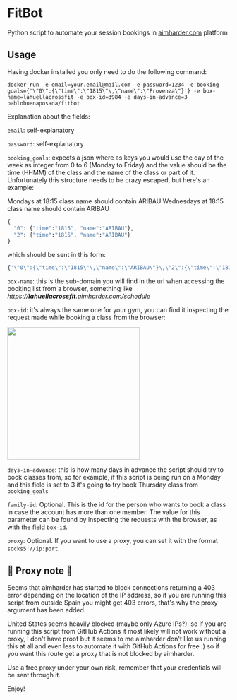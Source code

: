 # FitBot

Python script to automate your session bookings in [aimharder.com](http://aimharder.com) platform

## Usage

Having docker installed you only need to do the following command:

`docker run -e email=your.email@mail.com -e password=1234 -e booking-goals={'\"0\":{\"time\":\"1815\"\,\"name\":\"Provenza\"}'} -e box-name=lahuellacrossfit -e box-id=3984 -e days-in-advance=3 pablobuenaposada/fitbot`

Explanation about the fields:

`email`: self-explanatory

`password`: self-explanatory

`booking_goals`: expects a json where as keys you would use the day of the week as integer from 0 to 6 (Monday to Friday) and the value should be the time (HHMM) of the class and the name of the class or part of it.
Unfortunately this structure needs to be crazy escaped, but here's an example:

Mondays at 18:15 class name should contain ARIBAU
Wednesdays at 18:15 class name should contain ARIBAU
```python
{
  "0": {"time":"1815", "name":"ARIBAU"},
  "2": {"time":"1815", "name":"ARIBAU"}
}
```
which should be sent in this form:
```sh
{'\"0\":{\"time\":\"1815\"\,\"name\":\"ARIBAU\"}\,\"2\":{\"time\":\"1815\"\,\"name\":\"ARIBAU\"}'}
```

`box-name`: this is the sub-domain you will find in the url when accessing the booking list from a browser, something like _https://**lahuellacrossfit**.aimharder.com/schedule_

`box-id`: it's always the same one for your gym, you can find it inspecting the request made while booking a class from the browser:

<img src="https://raw.github.com/pablobuenaposada/fitbot/master/inspect.png" data-canonical-src="https://raw.github.com/pablobuenaposada/fitbot/master/inspect.png" height="300" />

`days-in-advance`: this is how many days in advance the script should try to book classes from, so for example, if this script is being run on a Monday and this field is set to 3 it's going to try book Thursday class from `booking_goals`

`family-id`: Optional. This is the id for the person who wants to book a class in case the account has more than one member. 
The value for this parameter can be found by inspecting the requests with the browser, as with the field `box-id`.

`proxy`: Optional. If you want to use a proxy, you can set it with the format `socks5://ip:port`.

## 🚨 Proxy note 🚨
Seems that aimharder has started to block connections returning a 403 error depending on the location of the IP address, so if you are running this script from outside Spain you might get 403 errors, that's why the proxy argument has been added.

United States seems heavily blocked (maybe only Azure IPs?), so if you are running this script from GitHub Actions it most likely will not work without a proxy, I don't have proof but it seems to me aimharder don't like us running this at all and even less to automate it with GitHub Actions for free :) so if you want this route get a proxy that is not blocked by aimharder.

Use a free proxy under your own risk, remember that your credentials will be sent through it.


Enjoy!

